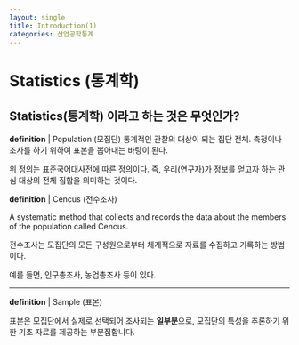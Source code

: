 ```yaml
---
layout: single
title: Introduction(1)
categories: 산업공학통계
---
```

# Statistics (통계학)

## Statistics(통계학) 이라고 하는 것은 무엇인가?

**definition** | Population (모집단)
통계적인 관찰의 대상이 되는 집단 전체. 측정이나 조사를 하기 위하여 표본을 뽑아내는 바탕이 된다.

위 정의는 표준국어대사전에 따른 정의이다. 즉, 우리(연구자)가 정보를 얻고자 하는 관심 대상의 전체 집합을 의미하는 것이다. 

**definition** | Cencus (전수조사)

A systematic method that collects and records the data about the members of the population called Cencus.

전수조사는 모집단의 모든 구성원으로부터 체계적으로 자료를 수집하고 기록하는 방법이다.

예를 들면, 인구총조사, 농업총조사 등이 있다.

---
**definition** | Sample (표본)

표본은 모집단에서 실제로 선택되어 조사되는 **일부분**으로, 모집단의 특성을 추론하기 위한 기초 자료를 제공하는 부분집합니다.

